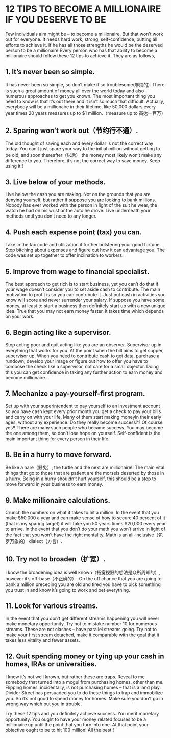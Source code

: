 # 12 TIPS TO BECOME A MILLIONAIRE IF YOU DESERVE TO BE

Few individuals aim might be – to become a millionaire. But that won’t work out for everyone. It needs hard work, strong, self-confidence, putting all efforts to achieve it. If he has all those strengths he would be the deserved person to be a millionaire.Every person who has that ability to become a millionaire should follow these 12 tips to achieve it. They are as follows,

## 1. It’s never been so simple.

It has never been so simple, so don’t make it so troublesome(麻烦的). There is such a great amount of money all over the world today and also numerous approaches to get you known. The most important thing you need to know is that it’s out there and it isn’t so much that difficult. Actually, everybody will be a millionaire in their lifetime, like 50,000 dollars every year times 20 years measures up to $1 million.（measure up to 高达一百万）

## 2. Sparing won’t work out（节约行不通）.

The old thought of saving each and every dollar is not the correct way today. You can’t just spare your way to the initial million without getting to be old, and soon thereafter（以后） the money most likely won’t make any difference to you. Therefore, it’s not the correct way to save money. Keep using it!!

## 3. Live below of your methods.

Live below the cash you are making. Not on the grounds that you are denying yourself, but rather if suppose you are looking to bank millions. Nobody has ever worked with the person in light of the suit he wear, the watch he had on his wrist or the auto he drove. Live underneath your methods until you don’t need to any longer.

## 4. Push each expense point (tax) you can.

Take in the tax code and utilization it further bolstering your good fortune. Stop bitching about expenses and figure out how it can advantage you. The code was set up together to offer inclination to workers.

## 5. Improve from wage to financial specialist.

The best approach to get rich is to start business, yet you can’t do that if your wage doesn’t consider you to set aside cash to contribute. The main motivation to profit is so you can contribute it. Just put cash in activities you know will score and never surrender your salary. If suppose you have some money, at least to start a business then definitely start up with a new unique idea. True that you may not earn money faster, it takes time which depends on your work.

## 6. Begin acting like a supervisor.

Stop acting poor and quit acting like you are an observer. Supervisor up in everything that works for you. At the point when the bill aims to get supper, supervisor up. When you need to contribute cash to get data, purchase a rundown; develop your image or figure out how to offer you have to compose the check like a supervisor, not care for a small objector. Doing this you can get confidence in taking any further action to earn money and become millionaire.

## 7. Mechanize a pay-yourself-first program.

Set up with your superintendent to pay yourself to an investment account so you have cash kept every prior month you get a check to pay your bills and carry on with your life. Many of them start making moneyin their early ages, without any experience. Do they really become success?? Of course yes!! There are many such people who became success. You may become the one among them, so don’t lose hope on yourself. Self-confident is the main important thing for every person in their life.

## 8. Be in a hurry to move forward.

Be like a hare（野兔）, the turtle and the next are millionaire!! The main vital things that go to those that are patient are the morsels deserted by those in a hurry.  Being in a hurry shouldn’t hurt yourself, this should be a step to move forward in your business to earn money.

## 9. Make millionaire calculations.

Crunch the numbers on what it takes to hit a million. In the event that you make $50,000 a year and can make sense of how to secure 40 percent of it (that is my sparing target) it will take you 50 years times $20,000 every year to arrive. In the event that you don’t do your math you won’t arrive in light of the fact that you won’t have the right mentality. Math is an all-inclusive（包罗万象的） dialect（方言）.

## 10. Try not to broaden（扩宽）.

I know the broadening idea is well known（拓宽视野的想法是众所周知的）, however it’s off-base（不正确的）. On the off chance that you are going to bank a million preceding you are old and tired you have to pick something you trust in and know it’s going to work and bet everything.

## 11. Look for various streams.

In the event that you don’t get different streams happening you will never make monetary opportunity. Try not to mistake number 10 for numerous streams. These are not clashes – have parallel streams going. Try not to make your first stream detached, make it comparable with the goal that it takes less vitality and fewer assets.

## 12. Quit spending money or tying up your cash in homes, IRAs or universities.

I know it’s not well known, but rather these are traps. Reveal to me somebody that turned into a mogul from purchasing homes, other than me. Flipping homes, incidentally, is not purchasing homes – that is a land play. Divider Street has persuaded you to do these things to trap and immobilize you. So it’s not good to spend money for homes. Make sure you don’t go in wrong way which put you in trouble.

Try these 12 tips and you definitely achieve success. You merit monetary opportunity. You ought to have your money related focuses to be a millionaire up until the point that you turn into one. At that point your objective ought to be to hit 100 million! All the best!!
